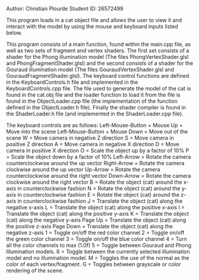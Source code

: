 Author: Christian Plourde
Student ID: 26572499

This program loads in a cat object file and allows the user to view it and interact with the model
by using the mouse and keyboard inputs listed below.

This program consists of a main function, found within the main.cpp file, as well as two sets of fragment and vertex
shaders. The first set consists of a shader for the Phong illumination model (The files PhongVertexShader.glsl and
PhongFragmentShader.glsl) and the second consists of a shader for the Gouraud illumination model (The files
GouraudVertexShader.glsl and GouraudFragmentShader.glsl). The keyboard control functions are defined in the
KeyboardControls.h file and implemented in the KeyboardControls.cpp file. The file used to generate the model of the
cat is found in the cat.obj file and the loader function to load it from the file is found in the ObjectLoader.cpp file
(the implementation of the function defined in the ObjectLoader.h file). Finally the shader compiler is found in the
ShaderLoader.h file (and implemented in the ShaderLoader.cpp file).

The keyboard controls are as follows:
Left-Mouse-Button + Mouse Up = Move into the scene
Left-Mouse-Button + Mouse Down = Move out of the scene
W = Move camera in negative Z direction
S = Move camera in positive Z direction
A = Move camera in negative X direction
D = Move camera in positive X direction
O = Scale the object up by a factor of 10%
P = Scale the object down by a factor of 10%
Left-Arrow = Rotate the camera counterclockwise around the up vector
Right-Arrow = Rotate the camera clockwise around the up vector
Up-Arrow = Rotate the camera counterclockwise around the right vector
Down-Arrow = Rotate the camera clockwise around the right vector
B = Rotate the object (cat) around the x-axis in counterclockwise fashion
N = Rotate the object (cat) around the y-axis in counterclockwise fashion
E = Rotate the object (cat) around the z-axis in counterclockwise fashion
J = Translate the object (cat) along the negative x-axis
L = Translate the object (cat) along the positive x-axis
I = Translate the object (cat) along the positive y-axis
K = Translate the object (cat) along the negative y-axis
Page Up = Translate the object (cat) along the positive z-axis
Page Down = Translate the object (cat) along the negative z-axis
1 = Toggle on/off the red color channel
2 = Toggle on/off the green color channel
3 = Toggle on/off the blue color channel
4 = Turn all the color channels to max (1.0f)
5 = Toggle between Gouraud and Phong Illumination models.
6 = Toggle between the currently selected illumination model and no illumination model.
M = Toggles the use of the normal as the color of each vertex/fragment.
G = Toggles between grayscale or color rendering of the scene.






